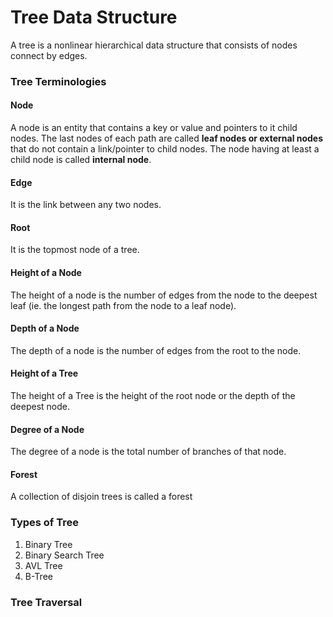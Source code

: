 # Tree Data Structure 

A tree is a nonlinear hierarchical data structure that consists of nodes connect by edges.

### Tree Terminologies


#### Node 

A node is an entity that contains a key or value and pointers to it child nodes.
The last nodes of each path are called **leaf nodes or external nodes** that do not contain a link/pointer to child nodes.
The node having at least a child node is called **internal node**.

#### Edge

It is the link between any two nodes.

#### Root 

It is the topmost node of a tree.

#### Height of a Node 

The height of a node is the number of edges from the node to the deepest leaf (ie. the longest path from the node to a leaf node).

#### Depth of a Node

The depth of a node is the number of edges from the root to the node.

#### Height of a Tree 

The height of a Tree is the height of the root node or the depth of the deepest node.

#### Degree of a Node 

The degree of a node is the total number of branches of that node.

#### Forest 

A collection of disjoin trees is called a forest

### Types of Tree 

1. Binary Tree 
2. Binary Search Tree 
3. AVL Tree 
4. B-Tree 

### Tree Traversal 
